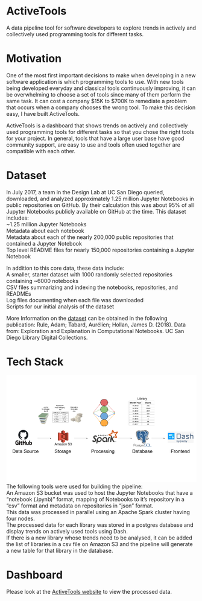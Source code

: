 # ActiveTools
A data pipeline tool for software developers to explore trends in actively and collectively used programming tools for different tasks.

# Motivation
One of the most first important decisions to make when developing in a new software application is which programming tools to use. With new tools being developed everyday and classical tools continuously improving, it can be overwhelming to choose a set of tools since many of them perform the same task. It can cost a company $15K to $700K to remediate a problem that occurs when a company chooses the wrong tool. To make this decision easy, I have built ActiveTools. 

ActiveTools is a dashboard that shows trends on actively and collectively used programming tools for different tasks so that you chose the right tools for your project. In general, tools that have a large user base have good community support, are easy to use and tools often used together are compatible with each other. 

# Dataset

In July 2017, a team in the Design Lab at UC San Diego queried, downloaded, and analyzed approximately 1.25 million Jupyter Notebooks in public repositories on GitHub. By their calculation this was about 95% of all Jupyter Notebooks publicly available on GitHub at the time. This dataset includes: \
~1.25 million Jupyter Notebooks \
Metadata about each notebook \
Metadata about each of the nearly 200,000 public repositories that contained a Jupyter Notebook \
Top level README files for nearly 150,000 repositories containing a Jupyter Notebook

In addition to this core data, these data include: \
A smaller, starter dataset with 1000 randomly selected repositories containing ~6000 notebooks \
CSV files summarizing and indexing the notebooks, repositories, and READMEs \
Log files documenting when each file was downloaded \
Scripts for our initial analysis of the dataset 

More Information on the [dataset](https://library.ucsd.edu/dc/object/bb2733859v) can be obtained in the following publication:
Rule, Adam; Tabard, Aurélien; Hollan, James D. (2018). Data from: Exploration and Explanation in Computational Notebooks. UC San Diego Library Digital Collections.


# Tech Stack
![Tech stack used in ActeveTools](https://github.com/gauravsm31/ActiveTools/blob/master/Image/TechStack.png)
The following tools were used for building the pipeline: \
An Amazon S3 bucket was used to host the Jupyter Notebooks that have a “notebook (.ipynb)” format, mapping of Notebooks to it’s repository in a “csv” format and metadata on repositories in “json” format. \
This data was processed in parallel using an Apache Spark cluster having four nodes. \
The processed data for each library was stored in a postgres database and display trends on actively used tools using Dash. \
If there is a new library whose trends need to be analysed, it can be added the list of libraries in a csv file on Amazon S3 and the pipeline will generate a new table for that library in the database.

# Dashboard
Please look at the [ActiveTools website](http://www.activetools.xyz) to view the processed data. 
